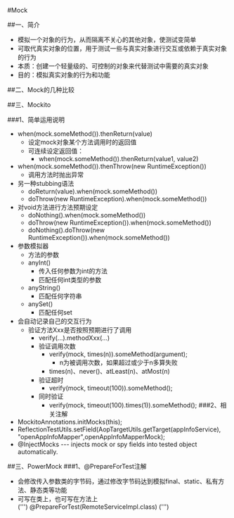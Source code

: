 #Mock  ##一、简介* 模拟一个对象的行为，从而隔离不关心的其他对象，使测试变简单* 可取代真实对象的位置，用于测试一些与真实对象进行交互或依赖于真实对象的行为* 本质：创建一个轻量级的、可控制的对象来代替测试中需要的真实对象* 目的：模拟真实对象的行为和功能##二、Mock的几种比较##三、Mockito###1、简单运用说明* when(mock.someMethod()).thenReturn(value)  * 设定mock对象某个方法调用时的返回值  * 可连续设定返回值：     * when(mock.someMethod()).thenReturn(value1, value2)* when(mock.someMethod()).thenThrow(new RuntimeException())  *  调用方法时抛出异常* 另一种stubbing语法  * doReturn(value).when(mock.someMethod())  * doThrow(new RuntimeException).when(mock.someMethod())* 对void方法进行方法预期设定  * doNothing().when(mock.someMethod())  * doThrow(new RuntimeException()).when(mock.someMethod())  * doNothing().doThrow(new RuntimeException()).when(mock.someMethod())* 参数模拟器  * 方法的参数  * anyInt()     * 传入任何参数为int的方法     * 匹配任何int类型的参数  * anyString()     * 匹配任何字符串  * anySet()     * 匹配任何set* 会自动记录自己的交互行为  * 验证方法Xxx是否按照预期进行了调用     * verify(...).methodXxx(...)     * 验证调用次数        * verify(mock, times(n)).someMethod(argument);           * n为被调用次数，如果超过或少于n多算失败        * times(n)、never()、atLeast(n)、atMost(n)     *  验证超时        * verify(mock, timeout(100)).someMethod();     * 同时验证        *  verify(mock, timeout(100).times(1)).someMethod();###2、相关注解* MockitoAnnotations.initMocks(this);* ReflectionTestUtils.setField(AopTargetUtils.getTarget(appInfoService), "openAppInfoMapper",openAppInfoMapperMock);* @InjectMocks --- injects mock or spy fields into tested object automatically. ##三、PowerMock###1、@PrepareForTest注解* 会修改传入参数类的字节码，通过修改字节码达到模拟final、static、私有方法、静态类等功能* 可写在类上，也可写在方法上  (''')@PrepareForTest(RemoteServiceImpl.class)(''')